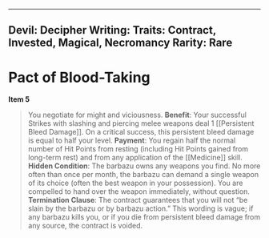 
---
Devil: 
Decipher Writing: 
Traits: Contract, Invested, Magical, Necromancy
Rarity: Rare
---

# Pact of Blood-Taking

**Item 5**

> You negotiate for might and viciousness.
**Benefit**: Your successful Strikes with slashing and piercing melee weapons deal 1 [[Persistent Bleed Damage]]. On a critical success, this persistent bleed damage is equal to half your level.
**Payment**: You regain half the normal number of Hit Points from resting (including Hit Points gained from long-term rest) and from any application of the [[Medicine]] skill.
**Hidden Condition**: The barbazu owns any weapons you find. No more often than once per month, the barbazu can demand a single weapon of its choice (often the best weapon in your possession). You are compelled to hand over the weapon immediately, without question.
**Termination Clause**: The contract guarantees that you will not “be slain by the barbazu or by barbazu action.” This wording is vague; if any barbazu kills you, or if you die from persistent bleed damage from any source, the contract is voided.
